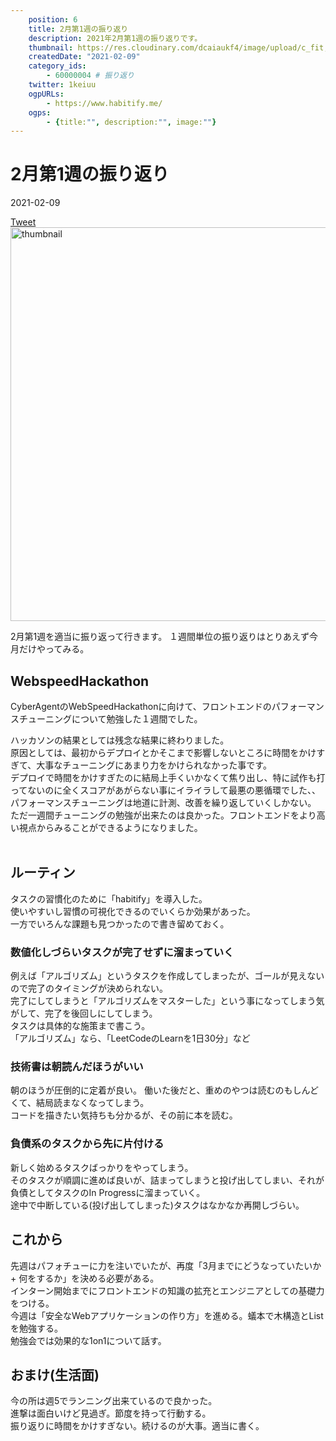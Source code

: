 ```yaml
---
    position: 6
    title: 2月第1週の振り返り
    description: 2021年2月第1週の振り返りです。
    thumbnail: https://res.cloudinary.com/dcaiaukf4/image/upload/c_fit,co_rgb:333,l_text:Sawarabi%20Gothic_53_bold_start:2%25E6%259C%2588%25E7%25AC%25AC1%25E9%2580%25B1%25E3%2581%25AE%25E6%258C%25AF%25E3%2582%258A%25E8%25BF%2594%25E3%2582%258A,w_1000/v1621601547/ogp_b3ezfg.jpg
    createdDate: "2021-02-09"
    category_ids: 
        - 60000004 # 振り返り
    twitter: 1keiuu
    ogpURLs: 
        - https://www.habitify.me/
    ogps: 
        - {title:"", description:"", image:""}
---
```

<!-- ogpURLsとindexを合わせる
<ogp-card :ogpindex="0" :ogps="ogps"></ogp-card> -->

# 2月第1週の振り返り

<div class="info">
    <div class="info__inner">
        <categorychips :chips="categories"></categorychips>
        <div class="created-date">
            <Icon iconName="calendar"></Icon>
            <p>2021-02-09</p>
        </div>
    </div>
    <div class="reading-time --sp">
        <Icon  iconName="clock"></Icon>
        <p id="readingTimeSp"></p>
    </div>
        <div class="sns-link__group">
        <a href="https://twitter.com/share?ref_src=twsrc%5Etfw" class="twitter-share-button" data-size="large" data-via="1keiuu" data-related="" data-show-count="false">Tweet</a><script defer src="https://platform.twitter.com/widgets.js" charset="utf-8"></script>
    </div>
</div>
<div class="thumbnail__wrapper">
    <img  width="1200px" height="630px" src="https://res.cloudinary.com/dcaiaukf4/image/upload/c_fit,co_rgb:333,l_text:Sawarabi%20Gothic_53_bold_start:2%25E6%259C%2588%25E7%25AC%25AC1%25E9%2580%25B1%25E3%2581%25AE%25E6%258C%25AF%25E3%2582%258A%25E8%25BF%2594%25E3%2582%258A,w_1000/v1621601547/ogp_b3ezfg.jpg" class="thumbnail" alt="thumbnail" >
</div>

2月第1週を適当に振り返って行きます。
１週間単位の振り返りはとりあえず今月だけやってみる。  

## WebspeedHackathon
CyberAgentのWebSpeedHackathonに向けて、フロントエンドのパフォーマンスチューニングについて勉強した１週間でした。
  
ハッカソンの結果としては残念な結果に終わりました。  
原因としては、最初からデプロイとかそこまで影響しないところに時間をかけすぎて、大事なチューニングにあまり力をかけられなかった事です。  
デプロイで時間をかけすぎたのに結局上手くいかなくて焦り出し、特に試作も打ってないのに全くスコアがあがらない事にイライラして最悪の悪循環でした、、  
パフォーマンスチューニングは地道に計測、改善を繰り返していくしかない。  
ただ一週間チューニングの勉強が出来たのは良かった。フロントエンドをより高い視点からみることができるようになりました。  
<br/>

## ルーティン
タスクの習慣化のために「habitify」を導入した。  
使いやすいし習慣の可視化できるのでいくらか効果があった。  
一方でいろんな課題も見つかったので書き留めておく。
<ogp-card :ogpindex="0" :ogps="ogps"></ogp-card>
<br/>  

### 数値化しづらいタスクが完了せずに溜まっていく
例えば「アルゴリズム」というタスクを作成してしまったが、ゴールが見えないので完了のタイミングが決められない。  
完了にしてしまうと「アルゴリズムをマスターした」という事になってしまう気がして、完了を後回しにしてしまう。  
タスクは具体的な施策まで書こう。  
「アルゴリズム」なら、「LeetCodeのLearnを1日30分」など  
  
### 技術書は朝読んだほうがいい
朝のほうが圧倒的に定着が良い。
働いた後だと、重めのやつは読むのもしんどくて、結局読まなくなってしまう。  
コードを描きたい気持ちも分かるが、その前に本を読む。
  
  
### 負債系のタスクから先に片付ける
新しく始めるタスクばっかりをやってしまう。  
そのタスクが順調に進めば良いが、詰まってしまうと投げ出してしまい、それが負債としてタスクのIn Progressに溜まっていく。  
途中で中断している(投げ出してしまった)タスクはなかなか再開しづらい。
　
## これから  
先週はパフォチューに力を注いでいたが、再度「3月までにどうなっていたいか + 何をするか」を決める必要がある。  
インターン開始までにフロントエンドの知識の拡充とエンジニアとしての基礎力をつける。  
今週は「安全なWebアプリケーションの作り方」を進める。蟻本で木構造とListを勉強する。    
勉強会では効果的な1on1について話す。  

## おまけ(生活面)
今の所は週5でランニング出来ているので良かった。  
進撃は面白いけど見過ぎ。節度を持って行動する。  
振り返りに時間をかけすぎない。続けるのが大事。適当に書く。